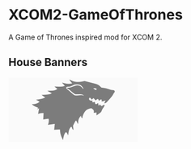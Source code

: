 # XCOM2-GameOfThrones
A Game of Thrones inspired mod for XCOM 2.

## House Banners
![alt text](imageSource/house_stark.png "House Stark")
